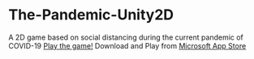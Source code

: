 # The-Pandemic-Unity2D
A 2D game based on social distancing during the current pandemic of COVID-19
[Play the game!](https://justpanthering.github.io/The-Pandemic-Unity2D/index.html)
Download and Play from <a href="https://www.microsoft.com/en-in/p/the-pandemic/9p43scxg6tf4"> Microsoft App Store </a>
